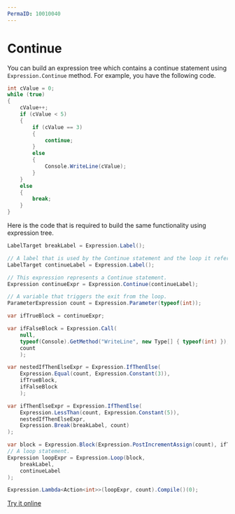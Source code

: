 ```yaml
---
PermaID: 10010040
---
```


# Continue

You can build an expression tree which contains a continue statement using `Expression.Continue` method. For example, you have the following code.

```csharp
int cValue = 0;
while (true)
{
    cValue++;
    if (cValue < 5)
    {
        if (cValue == 3)
        {
            continue;
        }
        else
        {
            Console.WriteLine(cValue);
        }
    }
    else
    {
        break;
    }
}
```

Here is the code that is required to build the same functionality using expression tree. 

```csharp
LabelTarget breakLabel = Expression.Label();

// A label that is used by the Continue statement and the loop it refers to.
LabelTarget continueLabel = Expression.Label();

// This expression represents a Continue statement.
Expression continueExpr = Expression.Continue(continueLabel);

// A variable that triggers the exit from the loop.
ParameterExpression count = Expression.Parameter(typeof(int));

var ifTrueBlock = continueExpr;

var ifFalseBlock = Expression.Call(
    null,
    typeof(Console).GetMethod("WriteLine", new Type[] { typeof(int) }),
    count
    );

var nestedIfThenElseExpr = Expression.IfThenElse(
    Expression.Equal(count, Expression.Constant(3)),
    ifTrueBlock,
    ifFalseBlock
    );

var ifThenElseExpr = Expression.IfThenElse(
    Expression.LessThan(count, Expression.Constant(5)),
    nestedIfThenElseExpr,
    Expression.Break(breakLabel, count)
);

var block = Expression.Block(Expression.PostIncrementAssign(count), ifThenElseExpr);
// A loop statement.
Expression loopExpr = Expression.Loop(block,
    breakLabel,
    continueLabel
);

Expression.Lambda<Action<int>>(loopExpr, count).Compile()(0);
```

[Try it online](https://dotnetfiddle.net/2GoTUR)